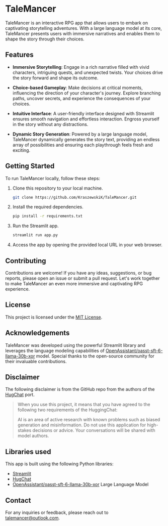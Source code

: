 # TaleMancer

TaleMancer is an interactive RPG app that allows users to embark on captivating storytelling adventures. With a large language model at its core, TaleMancer presents users with immersive narratives and enables them to shape the story through their choices.

## Features

- **Immersive Storytelling**: Engage in a rich narrative filled with vivid characters, intriguing quests, and unexpected twists. Your choices drive the story forward and shape its outcome.

- **Choice-based Gameplay**: Make decisions at critical moments, influencing the direction of your character's journey. Explore branching paths, uncover secrets, and experience the consequences of your choices.

- **Intuitive Interface**: A user-friendly interface designed with Streamlit ensures smooth navigation and effortless interaction. Engross yourself in the story without any distractions.

- **Dynamic Story Generation**: Powered by a large language model, TaleMancer dynamically generates the story text, providing an endless array of possibilities and ensuring each playthrough feels fresh and exciting.

## Getting Started

To run TaleMancer locally, follow these steps:

1. Clone this repository to your local machine.
   ```bash
   git clone https://github.com/KraszewskiK/TaleMancer.git
   ```
2. Install the required dependencies.
   ```bash
   pip install -r requirements.txt
   ```
3. Run the Streamlit app.
   ```bash
   streamlit run app.py
   ```
4. Access the app by opening the provided local URL in your web browser.

## Contributing
Contributions are welcome! If you have any ideas, suggestions, or bug reports, please open an issue or submit a pull request. Let's work together to make TaleMancer an even more immersive and captivating RPG experience.

## License
This project is licensed under the [MIT License](https://github.com/KraszewskiK/TaleMancer/blob/main/LICENSE).

## Acknowledgements
TaleMancer was developed using the powerful Streamlit library and leverages the language modeling capabilities of [OpenAssistant/oasst-sft-6-llama-30b-xor](https://huggingface.co/OpenAssistant/oasst-sft-6-llama-30b-xor) model. Special thanks to the open-source community for their invaluable contributions.

## Disclaimer
The following disclaimer is from the GitHub repo from the authors of the [HugChat](https://github.com/Soulter/hugging-chat-api) port.
> When you use this project, it means that you have agreed to the following two requirements of the HuggingChat:
>
> AI is an area of active research with known problems such as biased generation and misinformation. Do not use this application for high-stakes decisions or advice. Your conversations will be shared with model authors.

## Libraries used
This app is built using the following Python libraries:
- [Streamlit](https://streamlit.io/)
- [HugChat](https://github.com/Soulter/hugging-chat-api)
- [OpenAssistant/oasst-sft-6-llama-30b-xor](https://huggingface.co/OpenAssistant/oasst-sft-6-llama-30b-xor) Large Language Model

## Contact
For any inquiries or feedback,  please reach out to [talemancer@outlook.com](mailto:talemancer@outlook.com).
